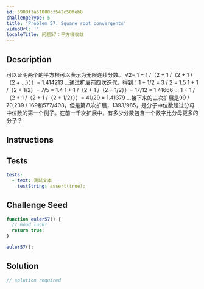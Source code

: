 ```yaml
---
id: 5900f3a51000cf542c50feb8
challengeType: 5
title: 'Problem 57: Square root convergents'
videoUrl: ''
localeTitle: 问题57：平方根收敛
---
```


## Description
<section id="description">可以证明两个的平方根可以表示为无限连续分数。 √2= 1 + 1 /（2 + 1 /（2 + 1 /（2 + ...）））= 1.414213 ...通过扩展前四次迭代，得到：1 + 1/2 = 3 / 2 = 1.5 1 + 1 /（2 + 1/2）= 7/5 = 1.4 1 + 1 /（2 + 1 /（2 + 1/2））= 17/12 = 1.41666 ... 1 + 1 /（2 + 1 /（2 + 1 /（2 + 1/2）））= 41/29 = 1.41379 ...接下来的三次扩展是99 / 70,239 / 169和577/408，但是第八次扩展，1393/985，是分子中位数超过分母中位数的第一个例子。在前一千次扩展中，有多少分数包含一个数字比分母更多的分子？ </section>

## Instructions
<section id="instructions">
</section>

## Tests
<section id='tests'>

```yml
tests:
  - text: 測試文本
    testString: assert(true);

```

</section>

## Challenge Seed
<section id='challengeSeed'>

<div id='js-seed'>

```js
function euler57() {
  // Good luck!
  return true;
}

euler57();

```

</div>



</section>

## Solution
<section id='solution'>

```js
// solution required
```
</section>
